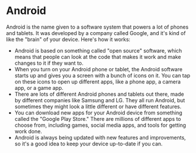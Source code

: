 # Android

Android is the name given to a software system that powers a lot of phones and tablets. It was developed by a company called Google, and it's kind of like the "brain" of your device. Here's how it works:

- Android is based on something called "open source" software, which means that people can look at the code that makes it work and make changes to it if they want to.
- When you turn on your Android phone or tablet, the Android software starts up and gives you a screen with a bunch of icons on it. You can tap on these icons to open up different apps, like a phone app, a camera app, or a game app.
- There are lots of different Android phones and tablets out there, made by different companies like Samsung and LG. They all run Android, but sometimes they might look a little different or have different features.
- You can download new apps for your Android device from something called the "Google Play Store." There are millions of different apps to choose from, including games, social media apps, and tools for getting work done.
- Android is always being updated with new features and improvements, so it's a good idea to keep your device up-to-date if you can.
